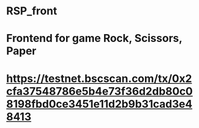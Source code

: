 # RSP_front

# Frontend for game Rock, Scissors, Paper

# https://testnet.bscscan.com/tx/0x2cfa37548786e5b4e73f36d2db80c08198fbd0ce3451e11d2b9b31cad3e48413
